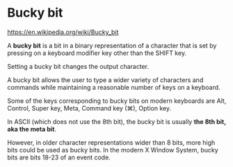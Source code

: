 # Bucky bit

https://en.wikipedia.org/wiki/Bucky_bit

A **bucky bit** is a bit in a binary representation of a character that is set by pressing on a keyboard modifier key other than the SHIFT key.

Setting a bucky bit changes the output character.

A bucky bit allows the user to type a wider variety of characters and commands while maintaining a reasonable number of keys on a keyboard.

Some of the keys corresponding to bucky bits on modern keyboards are Alt, Control, Super key, Meta, Command key (⌘), Option key.

In ASCII (which does not use the 8th bit), the bucky bit is usually **the 8th bit, aka the meta bit**.

However, in older character representations wider than 8 bits, more high bits could be used as bucky bits. In the modern X Window System, bucky bits are bits 18-23 of an event code.
